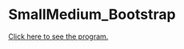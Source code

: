 # SmallMedium_Bootstrap
[Click here to see the program.](https://smallmedium-bootstrap.netlify.app/)
